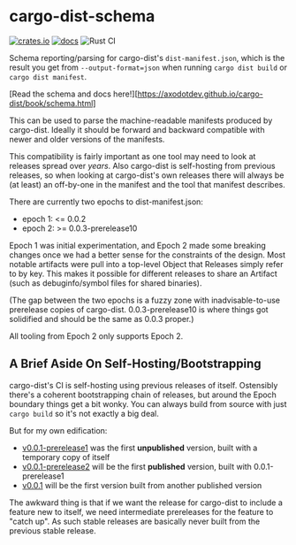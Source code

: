 # cargo-dist-schema

[![crates.io](https://img.shields.io/crates/v/cargo-dist-schema.svg)](https://crates.io/crates/cargo-dist) [![docs](https://docs.rs/cargo-dist-schema/badge.svg)](https://docs.rs/cargo-dist-schema)
![Rust CI](https://github.com/axodotdev/cargo-dist/workflows/Rust%20CI/badge.svg?branch=main)

Schema reporting/parsing for cargo-dist's `dist-manifest.json`, which is the result you get from `--output-format=json` when running `cargo dist build` or `cargo dist manifest`.

[Read the schema and docs here!][https://axodotdev.github.io/cargo-dist/book/schema.html]

This can be used to parse the machine-readable manifests produced by cargo-dist. Ideally it should be forward and backward compatible with newer and older versions of the manifests.

This compatibility is fairly important as one tool may need to look at releases spread over *years*. Also cargo-dist is self-hosting from previous releases, so when looking at cargo-dist's own releases there will always be (at least) an off-by-one in the manifest and the tool that manifest describes.

There are currently two epochs to dist-manifest.json:

* epoch 1: <= 0.0.2
* epoch 2: >= 0.0.3-prerelease10

Epoch 1 was initial experimentation, and Epoch 2 made some breaking changes once we had a better sense for the constraints of the design. Most notable artifacts were pull into a top-level Object that Releases simply refer to by key. This makes it possible for different releases to share an Artifact (such as debuginfo/symbol files for shared binaries).

(The gap between the two epochs is a fuzzy zone with inadvisable-to-use prerelease copies of cargo-dist. 0.0.3-prerelease10 is where things got solidified and should be the same as 0.0.3 proper.)

All tooling from Epoch 2 only supports Epoch 2.



## A Brief Aside On Self-Hosting/Bootstrapping

cargo-dist's CI is self-hosting using previous releases of itself. Ostensibly there's a coherent bootstrapping chain of releases, but around the Epoch boundary things get a bit wonky. You can always build from source with just `cargo build` so it's not exactly a big deal.

But for my own edification:

* [v0.0.1-prerelease1](https://github.com/axodotdev/cargo-dist/releases/tag/v0.0.1-prerelease1) was the first **unpublished** version, built with a temporary copy of itself
* [v0.0.1-prerelease2](https://github.com/axodotdev/cargo-dist/releases/tag/v0.0.1-prerelease2) will be the first **published** version, built with 0.0.1-prerelease1
* [v0.0.1](https://github.com/axodotdev/cargo-dist/releases/tag/v0.0.1) will be the first version built from another published version

The awkward thing is that if we want the release for cargo-dist to include a feature new to itself, we need intermediate prereleases for the feature to "catch up". As such stable releases are basically never built from the previous stable release.